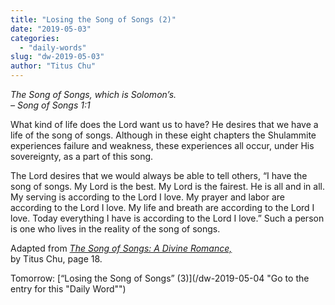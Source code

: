 ```yaml
---
title: "Losing the Song of Songs (2)"
date: "2019-05-03"
categories: 
  - "daily-words"
slug: "dw-2019-05-03"
author: "Titus Chu"
---
```


_The Song of Songs, which is Solomon’s._  
_– Song of Songs 1:1_

What kind of life does the Lord want us to have? He desires that we have a life of the song of songs. Although in these eight chapters the Shulammite experiences failure and weakness, these experiences all occur, under His sovereignty, as a part of this song.

The Lord desires that we would always be able to tell others, “I have the song of songs. My Lord is the best. My Lord is the fairest. He is all and in all. My serving is according to the Lord I love. My prayer and labor are according to the Lord I love. My life and breath are according to the Lord I love. Today everything I have is according to the Lord I love.” Such a person is one who lives in the reality of the song of songs.

Adapted from _[The Song of Songs: A Divine Romance,](/song-of-songs-dr/)_  
by Titus Chu, page 18.

Tomorrow: [“Losing the Song of Songs” (3)](/dw-2019-05-04 "Go to the entry for this "Daily Word"")
